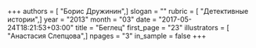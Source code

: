 +++
authors = [ "Борис Дружинин",]
slogan = ""
rubric = [ "Детективные истории",]
year = "2013"
month = "03"
date = "2017-05-24T18:21:53+03:00"
title = "Беглец"
first_page = "23"
illustrators = [ "Анастасия Слепцова",]
npages = "3"
in_sample = false
+++
